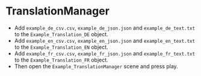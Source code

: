 # TranslationManager

- Add `example_de_csv.csv`, `example_de_json.json` and `example_de_text.txt` to the `Example_Translation_DE` object.
- Add `example_en_csv.csv`, `example_en_json.json` and `example_en_text.txt` to the `Example_Translation_EN` object. 
- Add `example_fr_csv.csv`, `example_fr_json.json` and `example_fr_text.txt` to the `Example_Translation_FR` object.
- Then open the `Example_TranslationManager` scene and press play.
